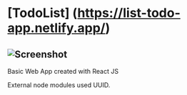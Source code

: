 # [TodoList] (https://list-todo-app.netlify.app/)
## ![Screenshot](https://res.cloudinary.com/djhte2ard/image/upload/v1605143228/todoList_vq6siy.png)

Basic Web App created with React JS

External node modules used UUID. 

